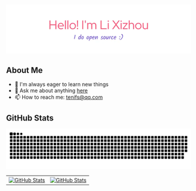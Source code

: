 ![github-header-image](./assets/github-header-image.webp)

## About Me
- 🚀 I'm always eager to learn new things
- 💬 Ask me about anything [here](https://github.com/xizhouli/xizhouli/discussions)
- 📫 How to reach me: tenifs@qq.com

## GitHub Stats

![snake.svg](https://raw.githubusercontent.com/xizhouli/xizhouli/snake/snake.svg)

<table>
  <tr>
    <td>
      <a href="https://github.com/xizhouli">
          <img align="center" src="https://github-readme-stats-liuyuhe.vercel.app/api?username=xizhouli&locale=cn&hide_border=true&show_icons=true" alt="GitHub Stats" />
      </a>
    </td>
    <td>
      <a href="https://github.com/xizhouli">
          <img align="center" src="https://github-readme-stats-liuyuhe.vercel.app/api/top-langs/?username=xizhouli&layout=compact&locale=cn&hide_border=true" alt="GitHub Stats" />
      </a>
    </td>
  </tr>
</table>




<!--
**xizhouli/xizhouli** is a ✨ _special_ ✨ repository because its `README.md` (this file) appears on your GitHub profile.

Here are some ideas to get you started:

- 🔭 I’m currently working on ...
- 🌱 I’m currently learning ...
- 👯 I’m looking to collaborate on ...
- 🤔 I’m looking for help with ...
- 💬 Ask me about ...
- 📫 How to reach me: ...
- 😄 Pronouns: ...
- ⚡ Fun fact: ...
-->
